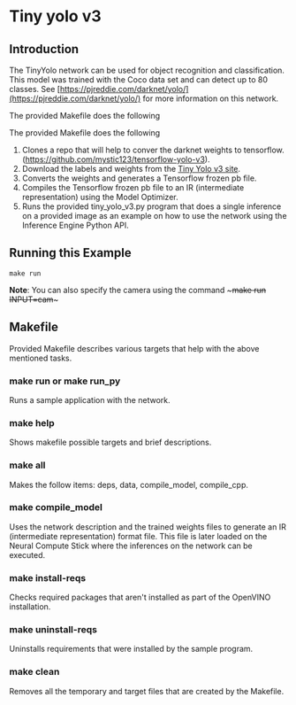 # Tiny yolo v3
## Introduction
The TinyYolo network can be used for object recognition and classification. This model was trained with the Coco data set and can detect up to 80 classes. See [https://pjreddie.com/darknet/yolo/](https://pjreddie.com/darknet/yolo/) for more information on this network. 

The provided Makefile does the following

The provided Makefile does the following
1. Clones a repo that will help to conver the darknet weights to tensorflow. (https://github.com/mystic123/tensorflow-yolo-v3).
2. Download the labels and weights from the [Tiny Yolo v3 site](https://pjreddie.com/darknet/yolo/).
3. Converts the weights and generates a Tensorflow frozen pb file.
4. Compiles the Tensorflow frozen pb file to an IR (intermediate representation) using the Model Optimizer.
4. Runs the provided tiny_yolo_v3.py program that does a single inference on a provided image as an example on how to use the network using the Inference Engine Python API.

## Running this Example
~~~
make run
~~~
**Note**: You can also specify the camera using the command ~~~make run INPUT=cam~~~


## Makefile
Provided Makefile describes various targets that help with the above mentioned tasks.

### make run or make run_py
Runs a sample application with the network.

### make help
Shows makefile possible targets and brief descriptions. 

### make all
Makes the follow items: deps, data, compile_model, compile_cpp.

### make compile_model
Uses the network description and the trained weights files to generate an IR (intermediate representation) format file.  This file is later loaded on the Neural Compute Stick where the inferences on the network can be executed.  

### make install-reqs
Checks required packages that aren't installed as part of the OpenVINO installation.
 
### make uninstall-reqs
Uninstalls requirements that were installed by the sample program.

### make clean
Removes all the temporary and target files that are created by the Makefile.


